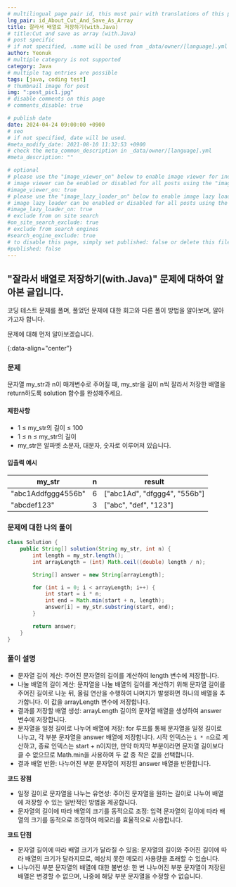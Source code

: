 ```yaml
---
# multilingual page pair id, this must pair with translations of this page. (This name must be unique)
lng_pair: id_About_Cut_And_Save_As_Array
title: 잘라서 배열로 저장하기(with.Java)
# title:Cut and save as array (with.Java)
# post specific
# if not specified, .name will be used from _data/owner/[language].yml
author: Yeonuk
# multiple category is not supported
category: Java
# multiple tag entries are possible
tags: [java, coding test]
# thumbnail image for post
img: ":post_pic1.jpg"
# disable comments on this page
# comments_disable: true

# publish date
date: 2024-04-24 09:00:00 +0900
# seo
# if not specified, date will be used.
#meta_modify_date: 2021-08-10 11:32:53 +0900
# check the meta_common_description in _data/owner/[language].yml
#meta_description: ""

# optional
# please use the "image_viewer_on" below to enable image viewer for individual pages or posts (_posts/ or [language]/_posts folders).
# image viewer can be enabled or disabled for all posts using the "image_viewer_posts: true" setting in _data/conf/main.yml.
#image_viewer_on: true
# please use the "image_lazy_loader_on" below to enable image lazy loader for individual pages or posts (_posts/ or [language]/_posts folders).
# image lazy loader can be enabled or disabled for all posts using the "image_lazy_loader_posts: true" setting in _data/conf/main.yml.
#image_lazy_loader_on: true
# exclude from on site search
#on_site_search_exclude: true
# exclude from search engines
#search_engine_exclude: true
# to disable this page, simply set published: false or delete this file
#published: false
---
```


<!-- outline-start -->

## "잘라서 배열로 저장하기(with.Java)" 문제에 대하여 알아본 글입니다.

코딩 테스트 문제를 풀며, 풀었던 문제에 대한 회고와 다른 풀이 방법을 알아보며, 알아가고자 합니다.

문제에 대해 먼저 알아보겠습니다.

{:data-align="center"}

<!-- outline-end -->

### 문제

문자열 my_str과 n이 매개변수로 주어질 때, my_str을 길이 n씩 잘라서 저장한 배열을 return하도록 solution 함수를 완성해주세요.

#### 제한사항

- 1 ≤ my_str의 길이 ≤ 100
- 1 ≤ n ≤ my_str의 길이
- my_str은 알파벳 소문자, 대문자, 숫자로 이루어져 있습니다.

#### 입출력 예시

| my_str             | n   | result                       |
| ------------------ | --- | ---------------------------- |
| "abc1Addfggg4556b" | 6   | ["abc1Ad", "dfggg4", "556b"] |
| "abcdef123"        | 3   | ["abc", "def", "123"]        |

<!-- | my_string | result   |
| --------- | -------- |
| "Bcad"    | "abcd"   |
| "heLLo"   | "ehllo"  |
| "Python"  | "hnopty" | -->

### 문제에 대한 나의 풀이

```java
class Solution {
    public String[] solution(String my_str, int n) {
        int length = my_str.length();
        int arrayLength = (int) Math.ceil((double) length / n);

        String[] answer = new String[arrayLength];

        for (int i = 0; i < arrayLength; i++) {
            int start = i * n;
            int end = Math.min(start + n, length);
            answer[i] = my_str.substring(start, end);
        }

        return answer;
    }
}
```

### 풀이 설명

- 문자열 길이 계산: 주어진 문자열의 길이를 계산하여 length 변수에 저장합니다.
- 나눌 배열의 길이 계산: 문자열을 나눌 배열의 길이를 계산하기 위해 문자열 길이를 주어진 길이로 나눈 뒤, 올림 연산을 수행하여 나머지가 발생하면 하나의 배열을 추가합니다. 이 값을 arrayLength 변수에 저장합니다.
- 결과를 저장할 배열 생성: arrayLength 길이의 문자열 배열을 생성하여 answer 변수에 저장합니다.
- 문자열을 일정 길이로 나누어 배열에 저장: for 루프를 통해 문자열을 일정 길이로 나누고, 각 부분 문자열을 answer 배열에 저장합니다. 시작 인덱스는 `i * n`으로 계산하고, 종료 인덱스는 start + n이지만, 만약 마지막 부분이라면 문자열 길이보다 클 수 없으므로 Math.min을 사용하여 두 값 중 작은 값을 선택합니다.
- 결과 배열 반환: 나누어진 부분 문자열이 저장된 answer 배열을 반환합니다.

**코드 장점**

- 일정 길이로 문자열을 나누는 유연성: 주어진 문자열을 원하는 길이로 나누어 배열에 저장할 수 있는 일반적인 방법을 제공합니다.
- 문자열의 길이에 따라 배열의 크기를 동적으로 조정: 입력 문자열의 길이에 따라 배열의 크기를 동적으로 조정하여 메모리를 효율적으로 사용합니다.

**코드 단점**

- 문자열 길이에 따라 배열 크기가 달라질 수 있음: 문자열의 길이와 주어진 길이에 따라 배열의 크기가 달라지므로, 예상치 못한 메모리 사용량을 초래할 수 있습니다.
- 나누어진 부분 문자열의 배열에 대한 불변성: 한 번 나누어진 부분 문자열이 저장된 배열은 변경할 수 없으며, 나중에 해당 부분 문자열을 수정할 수 없습니다.
